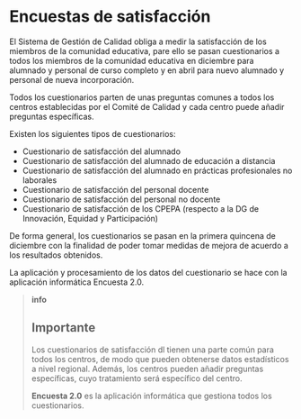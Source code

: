 # Encuestas de satisfacción

El Sistema de Gestión de Calidad obliga a medir la satisfacción de los miembros de la comunidad educativa, pare ello se pasan cuestionarios a todos los miembros de la comunidad educativa en diciembre para alumnado y personal de curso completo y en abril para nuevo alumnado y personal de nueva incorporación.

Todos los cuestionarios parten de unas preguntas comunes a todos los centros establecidas por el Comité de Calidad y cada centro puede añadir preguntas específicas.

Existen los siguientes tipos de cuestionarios:

* Cuestionario de satisfacción del alumnado
* Cuestionario de satisfacción del alumnado de educación a distancia
* Cuestionario de satisfacción del alumnado en prácticas profesionales no laborales
* Cuestionario de satisfacción del personal docente
* Cuestionario de satisfacción del personal no docente
* Cuestionario de satisfacción de los CPEPA \(respecto a la DG de Innovación, Equidad y Participación\)

De forma general, los cuestionarios se pasan en la primera quincena de diciembre con la finalidad de poder tomar medidas de mejora de acuerdo a los resultados obtenidos.

La aplicación y procesamiento de los datos del cuestionario se hace con la aplicación informática Encuesta 2.0.

> **info**
>
> ## Importante
>
> Los cuestionarios de satisfacción dl tienen una parte común para todos los centros, de modo que pueden obtenerse datos estadísticos a nivel regional. Además, los centros pueden añadir preguntas específicas, cuyo tratamiento será específico del centro.
>
> **Encuesta 2.0** es la aplicación informática que gestiona todos los cuestionarios.



